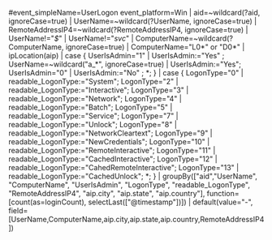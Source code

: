 #event_simpleName=UserLogon event_platform=Win
| aid=~wildcard(?aid, ignoreCase=true) 
| UserName=~wildcard(?UserName, ignoreCase=true) 
| RemoteAddressIP4=~wildcard(?RemoteAddressIP4, ignoreCase=true)
| UserName!="*$*"
| UserName!="*svc*"
| ComputerName=~wildcard(?ComputerName, ignoreCase=true)
| ComputerName="L0*" or "D0*"
| ipLocation(aip)
| case {
    UserIsAdmin="1" | UserIsAdmin:="Yes" ;
    UserName=~wildcard("a_*", ignoreCase=true) | UserIsAdmin:="Yes";
    UserIsAdmin="0" | UserIsAdmin:="No" ;
    *;
}
| case {
    LogonType="0" | readable_LogonType:="System";
    LogonType="2" | readable_LogonType:="Interactive";
    LogonType="3" | readable_LogonType:="Network";
    LogonType="4" | readable_LogonType:="Batch";
    LogonType="5" | readable_LogonType:="Service";
    LogonType="7" | readable_LogonType:="Unlock";
    LogonType="8" | readable_LogonType:="NetworkCleartext";
    LogonType="9" | readable_LogonType:="NewCredentials";
    LogonType="10" | readable_LogonType:="RemoteInteractive";
    LogonType="11" | readable_LogonType:="CachedInteractive";
    LogonType="12" | readable_LogonType:="CahedRemoteInteractive";
    LogonType="13" | readable_LogonType:="CachedUnlock";
    *;
}
| groupBy(["aid","UserName", "ComputerName", "UserIsAdmin", "LogonType", "readable_LogonType", "RemoteAddressIP4", "aip.city", "aip.state", "aip.country"], function=[count(as=loginCount), selectLast(["@timestamp"])])
| default(value="-", field=[UserName,ComputerName,aip.city,aip.state,aip.country,RemoteAddressIP4])
